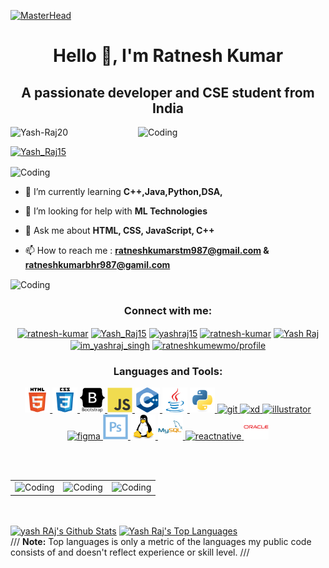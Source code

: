 [![MasterHead](https://user-images.githubusercontent.com/74038190/213910845-af37a709-8995-40d6-be59-724526e3c3d7.gif)](https://www.linkedin.com/in/ratnesh-kumar-39a789257/)
<h1 align="center">Hello 👋, I'm Ratnesh Kumar</h1>
<h2 align="center">A passionate developer and CSE student from India</h2>
<img align="right" alt="Coding" width="300" src="https://user-images.githubusercontent.com/74038190/218265814-3084a4ba-809c-4135-afc0-8685d0f634b3.gif">

<p align="left"> <img src="https://komarev.com/ghpvc/?username=Yash-Raj20&label=Profile%20views&color=0e75b6&style=flat" alt="Yash-Raj20" /> </p>

<p align="left"> <a href="https://twitter.com/Yash_Raj15" target="blank"><img src="https://img.shields.io/twitter/follow/Yash_Raj15?logo=twitter&style=for-the-badge" alt="Yash_Raj15" /></a> </p>

<img align="center" alt="Coding" width="500" src="https://user-images.githubusercontent.com/74038190/212284115-f47cd8ff-2ffb-4b04-b5bf-4d1c14c0247f.gif">

- 🌱 I’m currently learning **C++,Java,Python,DSA,**

- 🤝 I’m looking for help with **ML Technologies**

- 💬 Ask me about **HTML, CSS, JavaScript, C++**

- 📫 How to reach me : **ratneshkumarstm987@gmail.com & ratneshkumarbhr987@gamil.com**

<img align="center" alt="Coding" width="500" src="https://user-images.githubusercontent.com/74038190/212284115-f47cd8ff-2ffb-4b04-b5bf-4d1c14c0247f.gif">

<h3 align="center">Connect with me:</h3>
<p align="center">
<a href="https://www.linkedin.com/in/ratnesh-kumar-39a789257/" target="blank"><img align="center" src="https://raw.githubusercontent.com/rahuldkjain/github-profile-readme-generator/master/src/images/icons/Social/linked-in-alt.svg" alt="ratnesh-kumar" height="30" width="40" /></a>
<a href="https://twitter.com/Yash_Raj15" target="blank"><img align="center" src="https://raw.githubusercontent.com/rahuldkjain/github-profile-readme-generator/master/src/images/icons/Social/twitter.svg" alt="Yash_Raj15" height="30" width="40" /></a>
<a href="https://leetcode.com/yashraj15/" target="blank"><img align="center" src="https://raw.githubusercontent.com/rahuldkjain/github-profile-readme-generator/master/src/images/icons/Social/leet-code.svg" alt="yashraj15" height="30" width="40" /></a>
<a href="https://stackoverflow.com/users/22878910/ratnesh-kumar" target="blank"><img align="center" src="https://raw.githubusercontent.com/rahuldkjain/github-profile-readme-generator/master/src/images/icons/Social/stack-overflow.svg" alt="ratnesh-kumar" height="30" width="40" /></a>
<a href="https://www.facebook.com/profile.php?id=100044473994692" target="blank"><img align="center" src="https://raw.githubusercontent.com/rahuldkjain/github-profile-readme-generator/master/src/images/icons/Social/facebook.svg" alt="Yash Raj" height="30" width="40" /></a>
<a href="https://www.instagram.com/im_yashraj_singh/" target="blank"><img align="center" src="https://raw.githubusercontent.com/rahuldkjain/github-profile-readme-generator/master/src/images/icons/Social/instagram.svg" alt="im_yashraj_singh" height="30" width="40" /></a>
<a href="https://auth.geeksforgeeks.org/user/ratneshkumewmo" target="blank"><img align="center" src="https://raw.githubusercontent.com/rahuldkjain/github-profile-readme-generator/master/src/images/icons/Social/geeks-for-geeks.svg" alt="ratneshkumewmo/profile" height="30" width="40" /></a>
</p>

<h3 align="center">Languages and Tools:</h3>
<p align="center"> <a href="https://www.w3.org/html/" target="_blank" rel="noreferrer"> <img src="https://raw.githubusercontent.com/devicons/devicon/master/icons/html5/html5-original-wordmark.svg" alt="html5" width="40" height="40"/> </a> <a href="https://www.w3schools.com/css/" target="_blank" rel="noreferrer"> <img src="https://raw.githubusercontent.com/devicons/devicon/master/icons/css3/css3-original-wordmark.svg" alt="css3" width="40" height="40"/> </a> <a href="https://getbootstrap.com" target="_blank" rel="noreferrer"> <img src="https://raw.githubusercontent.com/devicons/devicon/master/icons/bootstrap/bootstrap-plain-wordmark.svg" alt="bootstrap" width="40" height="40"/> </a> <a href="https://developer.mozilla.org/en-US/docs/Web/JavaScript" target="_blank" rel="noreferrer"> <img src="https://raw.githubusercontent.com/devicons/devicon/master/icons/javascript/javascript-original.svg" alt="javascript" width="40" height="40"/> </a> <a href="https://www.w3schools.com/cpp/" target="_blank" rel="noreferrer"> <img src="https://raw.githubusercontent.com/devicons/devicon/master/icons/cplusplus/cplusplus-original.svg" alt="cplusplus" width="40" height="40"/> </a> <a href="https://www.java.com" target="_blank" rel="noreferrer"> <img src="https://raw.githubusercontent.com/devicons/devicon/master/icons/java/java-original.svg" alt="java" width="40" height="40"/> </a> <a href="https://www.python.com" target="_blank" rel="noreferrer"> <img src="https://raw.githubusercontent.com/devicons/devicon/master/icons/python/python-original.svg" alt="python" width="40" height="40"/> </a>
  <a href="https://git-scm.com/" target="_blank" rel="noreferrer"> <img src="https://www.vectorlogo.zone/logos/git-scm/git-scm-icon.svg" alt="git" width="40" height="40"/> </a> <a href="https://www.adobe.com/products/xd.html" target="_blank" rel="noreferrer"> <img src="https://cdn.worldvectorlogo.com/logos/adobe-xd.svg" alt="xd" width="40" height="40"/> </a> <a href="https://www.adobe.com/in/products/illustrator.html" target="_blank" rel="noreferrer"> <img src="https://www.vectorlogo.zone/logos/adobe_illustrator/adobe_illustrator-icon.svg" alt="illustrator" width="40" height="40"/> </a>  <a href="https://www.figma.com/" target="_blank" rel="noreferrer"> <img src="https://www.vectorlogo.zone/logos/figma/figma-icon.svg" alt="figma" width="40" height="40"/> </a> <a href="https://www.photoshop.com/en" target="_blank" rel="noreferrer"> <img src="https://raw.githubusercontent.com/devicons/devicon/master/icons/photoshop/photoshop-line.svg" alt="photoshop" width="40" height="40"/> </a> <a href="https://www.linux.org/" target="_blank" rel="noreferrer"> <img src="https://raw.githubusercontent.com/devicons/devicon/master/icons/linux/linux-original.svg" alt="linux" width="40" height="40"/> </a> <a href="https://www.mysql.com/" target="_blank" rel="noreferrer"> <img src="https://raw.githubusercontent.com/devicons/devicon/master/icons/mysql/mysql-original-wordmark.svg" alt="mysql" width="40" height="40"/> </a> <a href="https://reactnative.dev/" target="_blank" rel="noreferrer"> <img src="https://reactnative.dev/img/header_logo.svg" alt="reactnative" width="40" height="40"/> </a> <a href="https://www.oracle.com/" target="_blank" rel="noreferrer"> <img src="https://raw.githubusercontent.com/devicons/devicon/master/icons/oracle/oracle-original.svg" alt="oracle" width="40" height="40"/> </a> </p>
<br>
<br>

<table align="center" border="0">
  <tr>
    <td><img alt="Coding" width="250" src="https://user-images.githubusercontent.com/74038190/221352989-518609ab-b4d1-459e-929f-a08cd2bd9b3c.gif"></td>
    <td><img alt="Coding" width="150" height="150" src="https://user-images.githubusercontent.com/74038190/212284087-bbe7e430-757e-4901-90bf-4cd2ce3e1852.gif"></td>
    <td><img alt="Coding" width="280" src="https://user-images.githubusercontent.com/74038190/219923809-b86dc415-a0c2-4a38-bc88-ad6cf06395a8.gif"></td>
  </tr>
</table>

<br><br/>
    <a href="https://github.com/Yash-Raj20/github-readme-stats"><img alt="yash RAj's Github Stats" src="https://github-readme-stats.vercel.app/api?username=Yash-Raj20&show_icons=true&count_private=true&theme=react&hide_border=true&bg_color=0D1117" /></a>
  <a href="https://github.com/Yash-Raj20/github-readme-stats"><img alt="Yash Raj's Top Languages" src="https://github-readme-stats.vercel.app/api/top-langs/?username=Yash-Raj20&langs_count=8&count_private=true&layout=compact&theme=react&hide_border=true&bg_color=0D1117" /></a>
  <br/>
 /// <b>Note:</b> Top languages is only a metric of the languages my public code consists of and doesn't reflect experience or skill level. ///
